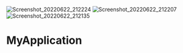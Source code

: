![Screenshot_20220622_212224](https://user-images.githubusercontent.com/48179337/175077163-e168daa3-5463-4a5b-93c9-da59f3d59f4d.png)
![Screenshot_20220622_212207](https://user-images.githubusercontent.com/48179337/175077197-f17dd7a9-87ba-4387-9f5a-85bd134d5041.png)
![Screenshot_20220622_212135](https://user-images.githubusercontent.com/48179337/175077208-c6621076-18e8-4b41-8373-27975443947c.png)
# MyApplication
